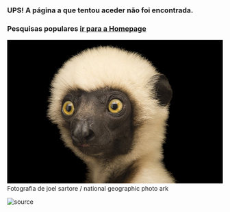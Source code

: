 
### UPS! A página a que tentou aceder não foi encontrada. 

### Pesquisas populares [ir para a Homepage](https://www.natgeo.pt/) 
![](img/images_lemur.jpg)
Fotografia de joel sartore / national geographic photo ark

![source](https://www.natgeo.pt/fotografia/2019/09/david-chancellor-uma-lente-selvatica-no-exodus7)